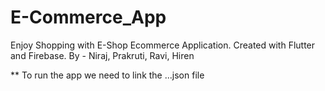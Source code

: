 # E-Commerce_App

Enjoy Shopping with E-Shop Ecommerce Application.
Created with Flutter and Firebase. 
By - Niraj, Prakruti, Ravi, Hiren

**
  To run the app we need to link the ...json file
